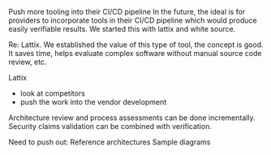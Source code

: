 
Push more tooling into their CI/CD pipeline
In the future, the ideal is for providers to incorporate tools in their CI/CD pipeline which would produce easily verifiable results. We started this with lattix and white source.

Re: Lattix. We established the value of this type of tool, the concept is good. It saves time, helps evaluate complex software without manual source code review, etc.

Lattix
* look at competitors
* push the work into the vendor development


Architecture review and process assessments can be done incrementally.
Security claims validation can be combined with verification.

Need to push out:
Reference architectures
Sample diagrams
